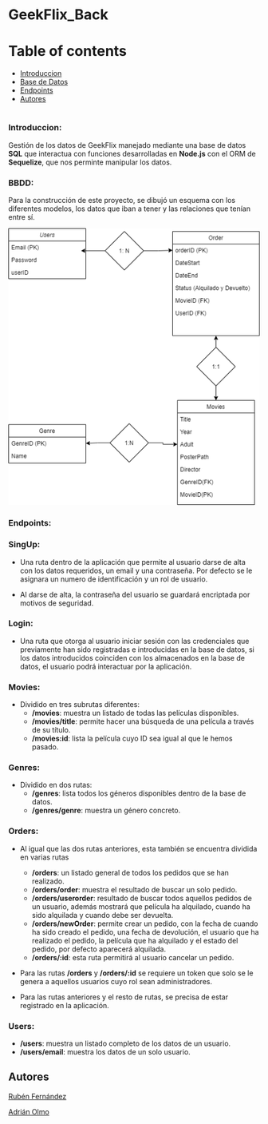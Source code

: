 # GeekFlix_Back
# Table of contents
- [Introduccion](#Introduccion)
- [Base de Datos](#BBDD)
- [Endpoints](#Endpoints)
- [Autores](#Authors)
#

### Introduccion: 
Gestión de los datos de GeekFlix manejado mediante una base de datos **SQL** que interactua con funciones desarrolladas en **Node.js** con el ORM de **Sequelize**, que nos perminte manipular los datos.

### BBDD:
Para la construcción de este proyecto, se dibujó un esquema con los diferentes modelos, los datos que iban a tener y las relaciones que tenían entre sí.

![image](https://raw.githubusercontent.com/adrian-olmo/GeekFlix_Back/develop/assets/bbdd.png)


### Endpoints:
 ### SingUp: 
 
 - Una ruta dentro de la aplicación que permite al usuario darse de alta con los datos requeridos, un email y una contraseña. Por defecto se le asignara un numero de identificación y un rol de usuario.
 
 - Al darse de alta, la contraseña del usuario se guardará encriptada por motivos de seguridad.

 
 ### Login: 
 
 - Una ruta que otorga al usuario iniciar sesión con las credenciales que previamente han sido registradas e introducidas en la base de datos, si los datos introducidos coinciden con los almacenados en la base de datos, el usuario podrá interactuar por la aplicación.
 
 ### Movies: 
 
 - Dividido en tres subrutas diferentes:
   - **/movies**: muestra un listado de todas las películas disponibles.
   - **/movies/title**: permite hacer una búsqueda de una película a través de su título.
   - **/movies:id**: lista la película cuyo ID sea igual al que le hemos pasado.

 ### Genres: 
 - Dividido en dos rutas:
   - **/genres**: lista todos los géneros disponibles dentro de la base de datos.
   - **/genres/genre**: muestra un género concreto.
   
 ### Orders: 
 - Al igual que las dos rutas anteriores, esta también se encuentra dividida en varias rutas
   - **/orders**: un listado general de todos los pedidos que se han realizado.
   - **/orders/order**: muestra el resultado de buscar un solo pedido.
   - **/orders/userorder**: resultado de buscar todos aquellos pedidos de un usuario, además mostrará que película ha alquilado, cuando ha sido alquilada y cuando debe ser devuelta.
   - **/orders/newOrder**: permite crear un pedido, con la fecha de cuando ha sido creado el pedido, una fecha de devolución, el usuario que ha realizado el pedido, la película que ha alquilado y el estado del pedido, por defecto aparecerá alquilada.
   - **/orders/:id**: esta ruta permitirá al usuario cancelar un pedido.

 - Para las rutas **/orders** y **/orders/:id** se requiere un token que solo se le genera a aquellos usuarios cuyo rol sean administradores.
 - Para las rutas anteriores y el resto de rutas, se precisa de estar registrado en la aplicación.

 ### Users: 
  - **/users**: muestra un listado completo de los datos de un usuario.
  - **/users/email**: muestra los datos de un solo usuario.
 
 
 ## Autores

[Rubén Fernández](https://www.linkedin.com/in/rubenfernandezsantos/)

[Adrián Olmo](https://www.linkedin.com/in/adrian-olmo/)
